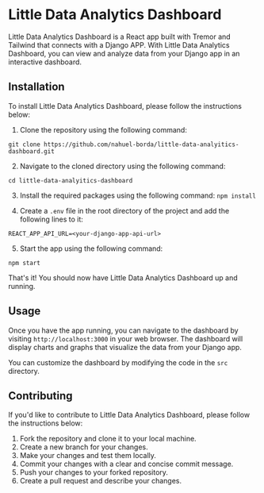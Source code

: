 # Little Data Analytics Dashboard

Little Data Analytics Dashboard is a React app built with Tremor and Tailwind that connects with a Django APP. With Little Data Analytics Dashboard, you can view and analyze data from your Django app in an interactive dashboard.

## Installation

To install Little Data Analytics Dashboard, please follow the instructions below:

1. Clone the repository using the following command:
```
git clone https://github.com/nahuel-borda/little-data-analyitics-dashboard.git
```

2. Navigate to the cloned directory using the following command:
```
cd little-data-analyitics-dashboard
```

3. Install the required packages using the following command:
```npm install```

4. Create a `.env` file in the root directory of the project and add the following lines to it:
```
REACT_APP_API_URL=<your-django-app-api-url>
```

5. Start the app using the following command:
```
npm start
```

That's it! You should now have Little Data Analytics Dashboard up and running.

## Usage

Once you have the app running, you can navigate to the dashboard by visiting `http://localhost:3000` in your web browser. The dashboard will display charts and graphs that visualize the data from your Django app.

You can customize the dashboard by modifying the code in the `src` directory.

## Contributing

If you'd like to contribute to Little Data Analytics Dashboard, please follow the instructions below:

1. Fork the repository and clone it to your local machine.
2. Create a new branch for your changes.
3. Make your changes and test them locally.
4. Commit your changes with a clear and concise commit message.
5. Push your changes to your forked repository.
6. Create a pull request and describe your changes.


